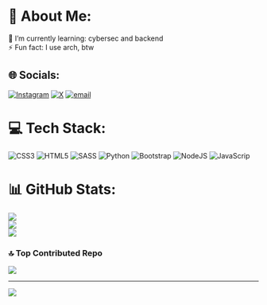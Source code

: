 # 💫 About Me:
🌱 I’m currently learning: cybersec and backend<br>⚡ Fun fact: I use arch, btw


## 🌐 Socials:
[![Instagram](https://img.shields.io/badge/Instagram-%23E4405F.svg?logo=Instagram&logoColor=white)](https://instagram.com/pirkisek) [![X](https://img.shields.io/badge/X-black.svg?logo=X&logoColor=white)](https://x.com/pirkisek) [![email](https://img.shields.io/badge/Email-D14836?logo=gmail&logoColor=white)](mailto:rei.exe@hotmail.com) 

# 💻 Tech Stack:
![CSS3](https://img.shields.io/badge/css3-%231572B6.svg?style=for-the-badge&logo=css3&logoColor=white) ![HTML5](https://img.shields.io/badge/html5-%23E34F26.svg?style=for-the-badge&logo=html5&logoColor=white) ![SASS](https://img.shields.io/badge/SASS-hotpink.svg?style=for-the-badge&logo=SASS&logoColor=white) ![Python](https://img.shields.io/badge/python-3670A0?style=for-the-badge&logo=python&logoColor=ffdd54) ![Bootstrap](https://img.shields.io/badge/bootstrap-%238511FA.svg?style=for-the-badge&logo=bootstrap&logoColor=white) ![NodeJS](https://img.shields.io/badge/node.js-6DA55F?style=for-the-badge&logo=node.js&logoColor=white) ![JavaScrip](https://img.shields.io/badge/javascript-yellow?style=for-the-badge&logo=javascript&logoColor=white)
# 📊 GitHub Stats:
![](https://github-readme-stats.vercel.app/api?username=pirkisek&theme=dark&hide_border=false&include_all_commits=true&count_private=false)<br/>
![](https://nirzak-streak-stats.vercel.app/?user=pirkisek&theme=dark&hide_border=false)<br/>
![](https://github-readme-stats.vercel.app/api/top-langs/?username=pirkisek&theme=dark&hide_border=false&include_all_commits=true&count_private=false&layout=compact)

### 🔝 Top Contributed Repo
![](https://github-contributor-stats.vercel.app/api?username=pirkisek&limit=5&theme=onedark&combine_all_yearly_contributions=true)

---
[![](https://visitcount.itsvg.in/api?id=pirkisek&icon=4&color=8)](https://visitcount.itsvg.in)

<!-- Proudly created with GPRM ( https://gprm.itsvg.in ) -->
